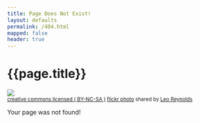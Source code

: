 ```yaml
---
title: Page Does Not Exist!
layout: defaults
permalink: /404.html
mapped: false
header: true
---
```


# {{page.title}} 

<a title="Question Mark" href="http://flickr.com/photos/lwr/13421955434"><img class="img-responsive-tight" src="http://farm8.static.flickr.com/7097/13421955434_f039866d16_z.jpg" /></a><br /><small><a href="http://creativecommons.org/licenses/by-nc-sa/2.0/">creative commons licensed ( BY-NC-SA )</a> <a title="Question Mark" href="http://flickr.com/photos/lwr/13421955434">flickr photo</a> shared by <a href="http://flickr.com/people/lwr">Leo Reynolds</a></small>

Your page was not found!
